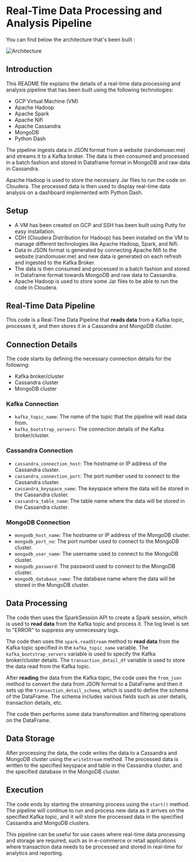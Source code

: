 # Real-Time Data Processing and Analysis Pipeline

You can find below the architecture that's been built : 

![Architecture](https://user-images.githubusercontent.com/47195793/198748185-2b761fb6-f96e-4d67-b2c5-5a86e1f9ed71.png)
## Introduction

This README file explains the details of a real-time data processing and analysis pipeline that has been built using the following technologies: 
- GCP Virtual Machine (VM)
- Apache Hadoop
- Apache Spark
- Apache Nifi
- Apache Cassandra
- MongoDB
- Python Dash

The pipeline ingests data in JSON format from a website (randomuser.me) and streams it to a Kafka broker. The data is then consumed and processed in a batch fashion and stored in Dataframe format in MongoDB and raw data in Cassandra. 

Apache Hadoop is used to store the necessary Jar files to run the code on Cloudera. The processed data is then used to display real-time data analysis on a dashboard implemented with Python Dash.

## Setup
- A VM has been created on GCP and SSH has been built using Putty for easy installation.
- CDH (Cloudera Distribution for Hadoop) has been installed on the VM to manage different technologies like Apache Hadoop, Spark, and Nifi.
- Data in JSON format is generated by connecting Apache Nifi to the website (randomuser.me) and new data is generated on each refresh and ingested to the Kafka Broker.
- The data is then consumed and processed in a batch fashion and stored in Dataframe format towards MongoDB and raw data to Cassandra.
- Apache Hadoop is used to store some Jar files to be able to run the code in Cloudera.


## Real-Time Data Pipeline

This code is a Real-Time Data Pipeline that **reads data** from a Kafka topic, processes it, and then stores it in a Cassandra and MongoDB cluster. 

## Connection Details
The code starts by defining the necessary connection details for the following: 
- Kafka broker/cluster
- Cassandra cluster
- MongoDB cluster

### Kafka Connection
- `kafka_topic_name`: The name of the topic that the pipeline will read data from.
- `kafka_bootstrap_servers`: The connection details of the Kafka broker/cluster.

### Cassandra Connection
- `cassandra_connection_host`: The hostname or IP address of the Cassandra cluster.
- `cassandra_connection_port`: The port number used to connect to the Cassandra cluster.
- `cassandra_keyspace_name`: The keyspace where the data will be stored in the Cassandra cluster.
- `cassandra_table_name`: The table name where the data will be stored in the Cassandra cluster.

### MongoDB Connection
- `mongodb_host_name`: The hostname or IP address of the MongoDB cluster.
- `mongodb_port_no`: The port number used to connect to the MongoDB cluster.
- `mongodb_user_name`: The username used to connect to the MongoDB cluster.
- `mongodb_password`: The password used to connect to the MongoDB cluster.
- `mongodb_database_name`: The database name where the data will be stored in the MongoDB cluster.

## Data Processing
The code then uses the SparkSession API to create a Spark session, which is used to **read data** from the Kafka topic and process it. The log level is set to "ERROR" to suppress any unnecessary logs.

The code then uses the `spark.readStream` method to **read data** from the Kafka topic specified in the `kafka_topic_name` variable. The `kafka_bootstrap_servers` variable is used to specify the Kafka broker/cluster details. The `transaction_detail_df` variable is used to store the data read from the Kafka topic.

After **reading** the data from the Kafka topic, the code uses the `from_json` method to convert the data from JSON format to a DataFrame and then it sets up the `transaction_detail_schema`, which is used to define the schema of the DataFrame. The schema includes various fields such as user details, transaction details, etc.

The code then performs some data transformation and filtering operations on the DataFrame. 

## Data Storage
After processing the data, the code writes the data to a Cassandra and MongoDB cluster using the `writeStream` method. The processed data is written to the specified keyspace and table in the Cassandra cluster, and the specified database in the MongoDB cluster.

## Execution
The code ends by starting the streaming process using the `start()` method. The pipeline will continue to run and process new data as it arrives on the specified Kafka topic, and it will store the processed data in the specified Cassandra and MongoDB clusters.

This pipeline can be useful for use cases where real-time data processing and storage are required, such as in e-commerce or retail applications where transaction data needs to be processed and stored in real-time for analytics and reporting.

